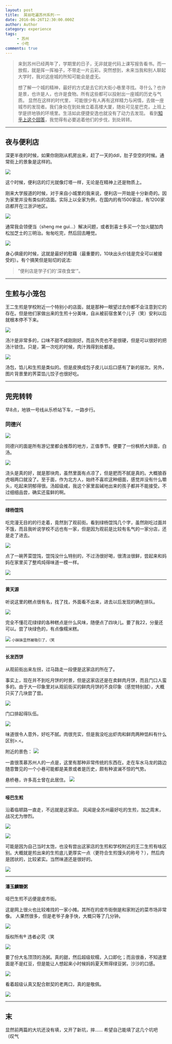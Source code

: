 ```yaml
---
layout: post
title:  屌丝吃遍苏州系列·一
date: 2016-06-26T12:30:00.000Z
author: Author
category: experience
tags:
     - 苏州
     - 小吃
comments: true
---
```


> 来到苏州已经两年了，学期里的日子，无非就是代码上课写报告看书。而一放假，就是挥一挥袖子，不带走一片云彩。突然想到，未来当我和别人聊起大学时，我对这座城的所知可能会是虚无。
>
>想了解一个城的精神，最好的方式是去它的大街小巷里寻找。寻什么？也许是景，也许是人，也许是食物。所有这些都可以投射出一座城的历史与气质。
>显然在这样的时代里， 可能很少有人再有这样精力与闲情，去做一座城市的发现者。我们身处在到处耸立着高楼大厦，随处可见星巴克，上班上学是挤地铁的环境里。生活如此便捷安逸也就没有了动力去发现。 看到[知乎上这个回答](https://www.zhihu.com/question/26884496/answer/86408966)，我觉得有必要追着他们的步伐，到处转转。

---


## **夜与便利店**

深更半夜的时候，如果你刚刚从机房出来，赶了一天的ddl，肚子空空的时候。通常街上的景象是这样的。

![](/img/2016-06-26-foody-in-suzhou-part-one/DSC_0689.jpg)

这个时候，便利店的灯光就像灯塔一样，无论是在精神上还是物质上。

刚来大学报道的时候，对于来自小城里的我来说，便利店一开始是十分新奇的。因为家里并没有类似的店面。实际上以全家为例，在国内的有1500家店，有1200家店都开在江浙沪地区。

![](/img/2016-06-26-foody-in-suzhou-part-one/DSC_0695.jpg)

通常我会领便当（sheng me gui...）解决问题，或者到喜士多买一个加火腿加肉松加芝士的三明治。匆匆吃完，然后回去睡觉。

![](/img/2016-06-26-foody-in-suzhou-part-one/DSC_0693.jpg)

身心俱疲的时候，这就是最好的慰藉（最重要的，10块出头价钱是完全可以被接受的）。有个搞笑但是贴切的说法:

>”便利店是学子们的'深夜食堂'”。

---

## **生煎与小笼包**

王二生煎是学校附近一个特别小的店面，就是那种一眼望过去你都不会注意到它的存在。但是他们家做出来的生煎十分美味，自从被前宿舍某个儿子（笑）安利以后就根本停不下来。

![](/img/2016-06-26-foody-in-suzhou-part-one/DSC_0697.jpg)

汤汁是非常多的，口味不甜不咸刚刚好。而且外壳也不是很硬，但是可以很好的把汤汁锁住。只是，第一次吃的时候，肉汁溅得到处都是。

![](/img/2016-06-26-foody-in-suzhou-part-one/DSC_0699.jpg)

汤包，馅儿和生煎是类似的。但是皮换成包子皮儿以后口感有了新的层次。另外，图片背景里的荠菜馅儿饺子也很好吃。

---

## **兜兜转转**
早8点，地铁一号线从乐桥站下车，一路步行。


### 同德兴

![](/img/2016-06-26-foody-in-suzhou-part-one/DSC_0701.jpg)

同德兴的面是所有游记里都会推荐的地方，正值季节。便要了一份枫桥大排面，白汤。


![](/img/2016-06-26-foody-in-suzhou-part-one/DSC_0700.jpg)

浇头是真的好，就是那块肉，虽然里面有点凉了，但是肥而不腻是真的。大概狼吞虎咽两口就没了。至于面，作为北方人，始终不喜欢这种细面，感觉并没有什么嚼头，吃起来阴郁得很。汤超级咸，我这个家里盐碱地出来的孩子都并不能接受。不过细细品尝，确实还蛮鲜的啊。

---

#### 绿杨馄饨

吃完漫无目的的行走着，竟然到了观前街。看到绿杨馄饨几个字，虽然刚吃过面并不饿，而且我听说学校不远也有一家，但是因为观前是比较有名气的一家分店，还是走了进去。

![](/img/2016-06-26-foody-in-suzhou-part-one/DSC_0702.jpg)

点了一碗荠菜馄饨，馄饨没什么特别的，不过汤很好喝，很清淡很鲜，尝起来和妈妈在家里买了整鸡炖得味道一模一样。

![](/img/2016-06-26-foody-in-suzhou-part-one/DSC_0703.jpg)

---

#### 黄天源

听说这里的糕点很有名，找了找，外面看不出来，进去以后发现的确在排队。

![](/img/2016-06-26-foody-in-suzhou-part-one/DSC_0706.jpg)

完全不懂花花绿绿的各种糕点是什么风味，随便点了四块儿。要了我22，分量还可以。尝了块绿色的，有点像糯米糕。

![](/img/2016-06-26-foody-in-suzhou-part-one/DSC_0707.jpg)
<small>小妹妹显然被吸引了，（笑 </small>

---

#### 长发西饼

从观前街出来左拐，过马路走一段便是这家店的所在了。

事实上，现在并不到吃月饼的时景，但是这家店还是在卖鲜肉月饼，而且门口人蛮多的。由于大一印象里对从观前街买的鲜肉月饼的不良印象（感觉特别腻），大概只买了几块尝了尝。

![](/img/2016-06-26-foody-in-suzhou-part-one/DSC_0719.jpg)

门口排起得队伍。

![](/img/2016-06-26-foody-in-suzhou-part-one/DSC_0720.jpg)

味道很令人意外，好吃不腻。肉很充实，但是我没吃出虾肉和鲜肉两种馅料有什么区别>.<。

附近的景色：
![](/img/2016-06-26-foody-in-suzhou-part-one/DSC_0709.jpg)

一直很羡慕苏州人的一点是，这里有那种非常传统的东西在。走在车水马龙的路边随意瞥见的一个小巷可能都是美景或者是历史，颇有种波澜不惊的气势。


悬桥巷，许多高士曾在此居住。
![](/img/2016-06-26-foody-in-suzhou-part-one/DSC_0721.jpg)

---

#### 哑巴生煎

沿着临顿路一直走，不远就是这家店。
风闻是全苏州最好吃的生煎，加之周末，战况尤为惨烈。

![](/img/2016-06-26-foody-in-suzhou-part-one/DSC_0723.jpg)

![](/img/2016-06-26-foody-in-suzhou-part-one/DSC_0724.jpg)

可能是因为自己当时太饱，也没有尝出这家店的生煎和学校附近的王二生煎有啥区别。大概就是煎出来的生煎底儿更厚实一点（更符合生煎馒头的称号？），然后肉是团状的，比较紧实。当然味道还是很好的。

![](/img/2016-06-26-foody-in-suzhou-part-one/DSC_0725.jpg)


---

#### 潘玉麟糖粥

哑巴生煎不远便是皮市街。

这是网上很火也比较难找的一家小摊。其所在的皮市街倒是和家附近的菜市场非常像。
人果然很多，但是老爷子身手快，大概只等了几分钟。

![](/img/2016-06-26-foody-in-suzhou-part-one/DSC_0728.jpg)

版权所有&reg; 违者必究（笑

![](/img/2016-06-26-foody-in-suzhou-part-one/DSC_0731.jpg)

要了份大名顶顶的汤粥。真的甜，然后超级软糯，入口即化；而且很香，不知道里面是不是红豆，但是能让人想起来小时候妈妈夏天熬得绿豆粥，沙沙的口感。


![](/img/2016-06-26-foody-in-suzhou-part-one/DSC_0735.jpg)

看着超级认真又配合默契的老两口，真的是敬佩。

![](/img/2016-06-26-foody-in-suzhou-part-one/DSC_0736.jpg)


---

## **末**
显然前两篇的大坑还没有填，又开了新坑，摔......
希望自己能填了这几个坑吧（叹气
